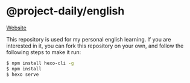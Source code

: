 # @project-daily/english

[Website](https://project-daily.github.io/english)

This repository is used for my personal english learning. If you are interested in it, you can fork this repository on your own, and follow the following steps to make it run:

```bash
$ npm install hexo-cli -g
$ npm install
$ hexo serve
```